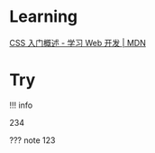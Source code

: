 # Learning
[CSS 入门概述 - 学习 Web 开发 | MDN](https://developer.mozilla.org/zh-CN/docs/Learn/CSS/First_steps)


# Try
!!! info
  
  234

??? note
  123